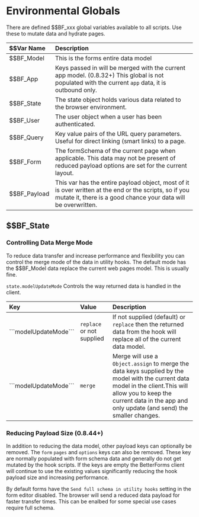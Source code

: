 # Environmental Globals

There are defined $$BF\_xxx global variables available to all scripts. Use these to mutate data and hydrate pages.

| $$Var Name | Description |
| :--- | :--- |
| $$BF\_Model | This is the forms entire data model |
| $$BF\_App | Keys passed in will be merged with the current app model.  \(0.8.32+\) This global is not populated with the current `app` data, it is outbound only. |
| $$BF\_State | The state object holds various data related to the browser environment. |
| $$BF\_User | The user object when a user has been authenticated. |
| $$BF\_Query | Key value pairs of the URL query parameters. Useful for direct linking \(smart links\) to a page. |
| $$BF\_Form | The formSchema of the current page when applicable. This data may not be present of reduced payload options are set for the current layout. |
| $$BF\_Payload | This var has the entire payload object, most of it is over written at the end or the scripts, so if you mutate it, there is a good chance your data will be overwritten. |

## $$BF\_State

### Controlling Data Merge Mode

To reduce data transfer and increase performance and flexibility you can control the merge mode of the data in utility hooks. The default mode has the $$BF\_Model data replace the current web pages model. This is usually fine. 

`state.modelUpdateMode` Controls the way returned data is handled in the client.

| Key | Value | Description |
| :--- | :--- | :--- |
| \```modelUpdateMode``` | `replace`  or not supplied | If not supplied \(default\) or `replace` then the returned data from the hook will replace all of the current data model.  |
| \```modelUpdateMode``` | `merge` | Merge will use a `Object.assign` to merge the data keys supplied by the model with the current data model in the client.This will allow you to keep the current data in the app and only update \(and send\) the smaller changes. |

### Reducing Payload Size \(0.8.44+\)

In addition to reducing the data model, other payload keys can optionally be removed. The `form` `pages` and `options` keys can also be removed. These key are normally populated with form schema data and generally do not get mutated by the hook scripts. If the keys are empty the BetterForms client will continue to use the existing values significantly reducing the hook payload size and increasing performance.

By default forms have the `Send full schema in utility hooks` setting in the form editor disabled. The browser will send a reduced data payload for faster transfer times. This can be enalbed for some special use cases require full schema.



